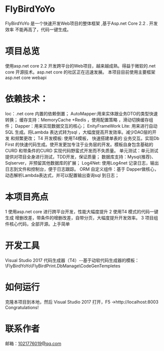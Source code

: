 # FlyBirdYoYo
FlyBirdYoYo 是一个快速开发Web项目的整体框架 ,基于Asp.net Core 2.2 .
开发效率 不能再高了，代码一键生成。
# 项目总览
使用asp.net core 2.2 开发跨平台的Web项目，越来越成熟。得益于微软的.net core 开源技术。asp.net core 的社区正在迅速发展。
本项目目前使用主要框架 asp.net core webapi 
# 依赖技术：
Ioc：.net core 内置的依赖倒置； 
AutoMapper:用来实体跟业务DTO的类型快速转换； 
缓存支持：MemoryCache  +Redis ，使用配置策略 ，滑动切换缓存组件； 
Dapper：用来实现数据交互的核心； 
EnityFrameWork Lite: 用来进行自动SQL 生成。将Lambda 表达式转为sql  ，大幅度提高开发效率。减少DAO层的开发 和频繁更改； 
T4  开发模板: 使用T4模板， 快速搭建单表的 业务交互。实现Db First 的快速代码生成。使开发更加专注于业务层的开发。模板自身包含基础的CURD 和带条件的CURD
实现代码野蛮式开发而不失质量。 
单元测试：单元测试提供对项目全身进行测试，TDD开发，保证质量； 
数据库支持：Mysql(推荐)、Sqlserver，并预留其他数据库的扩展； 
Log4Net: 使用Log4net 记录日志，输出日志到文件和控制台，便于日志跟踪。 
ORM 自定义组件：基于 Dapper做核心，动态解析Lambda表达式，并可以配置输出查询sql 到日志； 

# 本项目亮点
1 使用asp.net core 进行跨平台开发，性能大幅度提升
2 使用T4 模式的代码一键生成 增删改差，带条件的增删改差，自带分页，大幅度提升开发效率。
3 项目组件核心代码，全部开源。上手简单

# 开发工具
Visual Studio 2017 
代码生成器（T4）--基于动软代码生成器的模板：\FlyBirdYoYo\FlyBirdPrint.DbManage\CodeGenTempletes

# 如何运行
克隆本项目到本地，然后 Visual Studio 2017 打开，F5  ->http://localhost:8003 
Congratulations!

# 联系作者
邮箱：1021776019@qq.com

